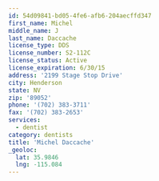 ```yaml
---
id: 54d09841-bd05-4fe6-afb6-204aecffd347
first_name: Michel
middle_name: J
last_name: Daccache
license_type: DDS
license_number: S2-112C
license_status: Active
license_expiration: 6/30/15
address: '2199 Stage Stop Drive'
city: Henderson
state: NV
zip: '89052'
phone: '(702) 383-3711'
fax: '(702) 383-2653'
services:
  - dentist
category: dentists
title: 'Michel Daccache'
_geoloc:
  lat: 35.9846
  lng: -115.084
---
```


